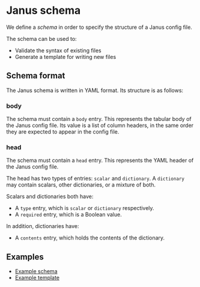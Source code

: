 Janus schema
============

We define a _schema_ in order to specify the structure of a Janus config file.

The schema can be used to:
- Validate the syntax of existing files
- Generate a template for writing new files

## Schema format

The Janus schema is written in YAML format. Its structure is as follows:

### body

The schema must contain a `body` entry. This represents the tabular body of the Janus config file. Its value is a list of column headers, in the same order they are expected to appear in the config file.

### head

The schema must contain a `head` entry. This represents the YAML header of the Janus config file.

The head has two types of entries: `scalar` and `dictionary`. A `dictionary` may contain scalars, other dictionaries, or a mixture of both.

Scalars and dictionaries both have:
- A `type` entry, which is `scalar` or `dictionary` respectively.
- A `required` entry, which is a Boolean value.

In addition, dictionaries have:
- A `contents` entry, which holds the contents of the dictionary.

## Examples

- [Example schema](../src/test/data/schema/schema1.yaml)
- [Example template](../src/test/data/schema/example_template.txt)
